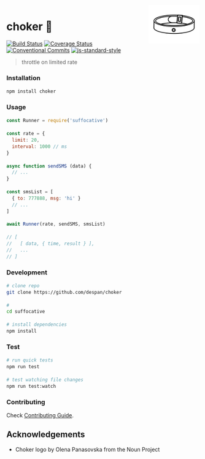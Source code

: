 <img src="logo.png" align="right" height="100px"/>
<img align="right" width="0" height="100px" hspace="10"/>

# choker :construction:

[![Build Status](https://travis-ci.org/despan/suffocative.svg?branch=master)](https://travis-ci.org/despan/suffocative)
[![Coverage Status](https://coveralls.io/repos/github/despan/suffocative/badge.svg?branch=master)](https://coveralls.io/github/despan/suffocative?branch=master)
[![Conventional Commits](https://img.shields.io/badge/Conventional%20Commits-1.0.0-yellow.svg)](https://conventionalcommits.org)
[![js-standard-style](https://img.shields.io/badge/code%20style-standard-brightgreen.svg)](http://standardjs.com)

> throttle on limited rate

### Installation

```sh
npm install choker
```

### Usage

```js
const Runner = require('suffocative')

const rate = {
  limit: 20,
  interval: 1000 // ms
}

async function sendSMS (data) {
  // ...
}

const smsList = [
  { to: 777888, msg: 'hi' }
  // ...
]

await Runner(rate, sendSMS, smsList)

// [
//   [ data, { time, result } ],
//   ...
// ]
```

### Development

```sh
# clone repo
git clone https://github.com/despan/choker

#
cd suffocative

# install dependencies
npm install
```

### Test

```sh
# run quick tests
npm run test

# test watching file changes
npm run test:watch
```

### Contributing

Check [Contributing Guide](/CONTRIBUTING.md).

## Acknowledgements

- Choker logo by Olena Panasovska from the Noun Project
